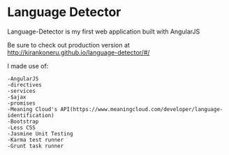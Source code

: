 # Language Detector

Language-Detector is my first web application built with AngularJS

Be sure to check out production version at http://kirankoneru.github.io/language-detector/#/

I made use of:

    -AngularJS
    -directives
    -services
    -$ajax
    -promises
    -Meaning Cloud's API(https://www.meaningcloud.com/developer/language-identification)
    -Bootstrap
    -Less CSS
    -Jasmine Unit Testing
    -Karma test runner
    -Grunt task runner
